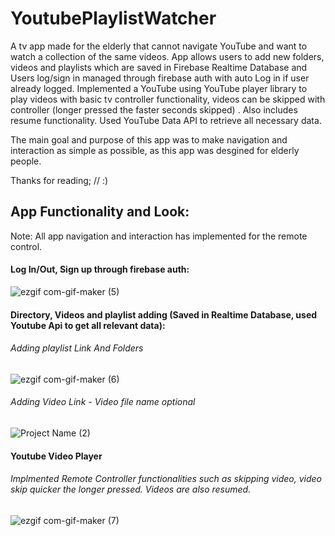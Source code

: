 # YoutubePlaylistWatcher

A tv app made for the elderly that cannot navigate YouTube and want to watch a collection of the same videos. App allows users to add new folders, videos and playlists which are saved in Firebase Realtime Database and Users log/sign in managed through firebase auth with auto Log in if user already logged. Implemented a YouTube using YouTube player library to play videos with basic tv controller functionality, videos can be skipped with controller (longer pressed the faster seconds skipped) . Also includes resume functionality. Used YouTube Data API to retrieve all necessary data.

The main goal and purpose of this app was to make navigation and interaction as simple as possible, as this app was desgined for elderly people.

Thanks for reading; // :)


## App Functionality and Look:

Note: All app navigation and interaction has implemented for the remote control.

#### Log In/Out, Sign up through firebase auth:

![ezgif com-gif-maker (5)](https://user-images.githubusercontent.com/46162359/209477326-e60d5467-5959-4780-a0ab-33c603c2a29c.gif)

#### Directory, Videos and playlist adding (Saved in Realtime Database, used Youtube Api to get all relevant data):

###### Adding playlist Link And Folders

![ezgif com-gif-maker (6)](https://user-images.githubusercontent.com/46162359/209499291-6509f954-705b-4ea1-bf65-4bc65db1e4b8.gif)

###### Adding Video Link - Video file name optional

![Project Name (2)](https://user-images.githubusercontent.com/46162359/209498948-11730070-694f-4dbc-8cb8-e631f2102128.gif)

#### Youtube Video Player
###### Implmented Remote Controller functionalities such as skipping video, video skip quicker the longer pressed. Videos are also resumed.

![ezgif com-gif-maker (7)](https://user-images.githubusercontent.com/46162359/209500090-72b80ce3-d90f-44d5-8a21-d3a5eed04eb3.gif)
